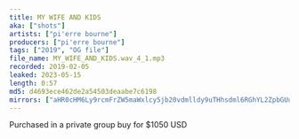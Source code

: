 ```yaml
---
title: MY WIFE AND KIDS
aka: ["shots"]
artists: ["pi'erre bourne"]
producers: ["pi'erre bourne"]
tags: ["2019", "OG file"]
file_name: MY_WIFE_AND_KIDS.wav_4_1.mp3
recorded: 2019-02-05
leaked: 2023-05-15
length: 0:57
md5: d4693ece462de2a54503deaabe7c6198
mirrors: ["aHR0cHM6Ly9rcmFrZW5maWxlcy5jb20vdmlldy9uTHhsdml6RGhYL2ZpbGUuaHRtbA==", "aHR0cHM6Ly9kYnJlZS5vcmcvdi82MmRhYTQ="]
---
```

Purchased in a private group buy for $1050 USD
